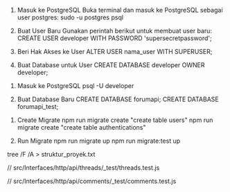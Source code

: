 <!-- Cara Membuat User Postgres -->
1. Masuk ke PostgreSQL
Buka terminal dan masuk ke PostgreSQL sebagai user postgres:
sudo -u postgres psql

2. Buat User Baru
Gunakan perintah berikut untuk membuat user baru:
CREATE USER developer WITH PASSWORD 'supersecretpassword';

3. Beri Hak Akses ke User
ALTER USER nama_user WITH SUPERUSER;

4. Buat Database untuk User
CREATE DATABASE developer OWNER developer;

<!-- Cara Membuat Databases -->
1. Masuk ke PostgreSQL
psql -U developer

2. Buat Database Baru
CREATE DATABASE forumapi;
CREATE DATABASE forumapi_test;

<!-- Cara Migrate Databases -->
1. Create Migrate
npm run migrate create "create table users"
npm run migrate create "create table authentications"

2. Run Migrate
npm run migrate up
npm run migrate:test up

<!-- Cara Membuat Struktur Proyek -->
tree /F /A > struktur_proyek.txt


<!-- Temporary -->
// src/Interfaces/http/api/threads/_test/threads.test.js


<!-- Temporary -->
// src/Interfaces/http/api/comments/_test/comments.test.js
